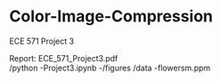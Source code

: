 # Color-Image-Compression
ECE 571 Project 3

Report: ECE_571_Project3.pdf  
/python
  -Project3.ipynb
  -/figures
/data
  -flowersm.ppm
